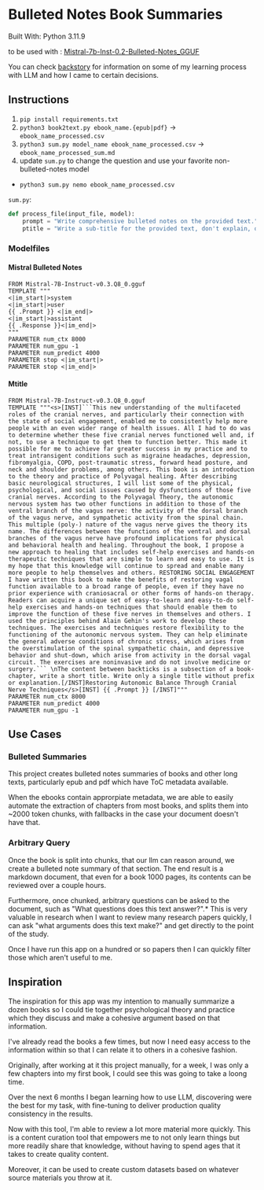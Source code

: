 # Bulleted Notes Book Summaries
Built With: Python 3.11.9

to be used with : [Mistral-7b-Inst-0.2-Bulleted-Notes_GGUF](https://huggingface.co/cognitivetech/Mistral-7b-Inst-0.2-Bulleted-Notes_GGUF)

You can check [backstory](backstory/) for information on some of my learning process with LLM and how I came to certain decisions.
## Instructions


1. `pip install requirements.txt`
2. `python3 book2text.py ebook_name.{epub|pdf}` -> `ebook_name_processed.csv`
3. `python3 sum.py model_name ebook_name_processed.csv` -> `ebook_name_processed_sum.md`
4. update `sum.py` to change the question and use your favorite non-bulleted-notes model
  - `python3 sum.py nemo ebook_name_processed.csv`

`sum.py`:
```python
def process_file(input_file, model):
    prompt = "Write comprehensive bulleted notes on the provided text."
    ptitle = "Write a sub-title for the provided text, don't explain, only provide a single sub-title."
```
### Modelfiles
#### Mistral Bulleted Notes
```
FROM Mistral-7B-Instruct-v0.3.Q8_0.gguf
TEMPLATE """
<|im_start|>system
<|im_start|>user
{{ .Prompt }} <|im_end|>
<|im_start|>assistant
{{ .Response }}<|im_end|>
"""
PARAMETER num_ctx 8000
PARAMETER num_gpu -1
PARAMETER num_predict 4000
PARAMETER stop <|im_start|>
PARAMETER stop <|im_end|>
```

#### Mtitle
```
FROM Mistral-7B-Instruct-v0.3.Q8_0.gguf
TEMPLATE """<s>[INST]```This new understanding of the multifaceted roles of the cranial nerves, and particularly their connection with the state of social engagement, enabled me to consistently help more people with an even wider range of health issues. All I had to do was to determine whether these five cranial nerves functioned well and, if not, to use a technique to get them to function better. This made it possible for me to achieve far greater success in my practice and to treat intransigent conditions such as migraine headaches, depression, fibromyalgia, COPD, post-traumatic stress, forward head posture, and neck and shoulder problems, among others. This book is an introduction to the theory and practice of Polyvagal healing. After describing basic neurological structures, I will list some of the physical, psychological, and social issues caused by dysfunctions of those five cranial nerves. According to the Polyvagal Theory, the autonomic nervous system has two other functions in addition to those of the ventral branch of the vagus nerve: the activity of the dorsal branch of the vagus nerve, and sympathetic activity from the spinal chain. This multiple (poly-) nature of the vagus nerve gives the theory its name. The differences between the functions of the ventral and dorsal branches of the vagus nerve have profound implications for physical and behavioral health and healing. Throughout the book, I propose a new approach to healing that includes self-help exercises and hands-on therapeutic techniques that are simple to learn and easy to use. It is my hope that this knowledge will continue to spread and enable many more people to help themselves and others. RESTORING SOCIAL ENGAGEMENT I have written this book to make the benefits of restoring vagal function available to a broad range of people, even if they have no prior experience with craniosacral or other forms of hands-on therapy. Readers can acquire a unique set of easy-to-learn and easy-to-do self-help exercises and hands-on techniques that should enable them to improve the function of these five nerves in themselves and others. I used the principles behind Alain Gehin's work to develop these techniques. The exercises and techniques restore flexibility to the functioning of the autonomic nervous system. They can help eliminate the general adverse conditions of chronic stress, which arises from the overstimulation of the spinal sympathetic chain, and depressive behavior and shut-down, which arise from activity in the dorsal vagal circuit. The exercises are noninvasive and do not involve medicine or surgery.``` \nThe content between backticks is a subsection of a book-chapter, write a short title. Write only a single title without prefix or explanation.[/INST]Restoring Autonomic Balance Through Cranial Nerve Techniques</s>[INST] {{ .Prompt }} [/INST]"""
PARAMETER num_ctx 8000
PARAMETER num_predict 4000
PARAMETER num_gpu -1
```



## Use Cases
### Bulleted Summaries
This project creates bulleted notes summaries of books and other long texts, particularly epub and pdf which have ToC metadata available.

When the ebooks contain approrpiate metadata, we are able to easily automate the extraction of chapters from most books, and splits them into ~2000 token chunks, with fallbacks in the case your document doesn't have that.

### Arbitrary Query
Once the book is split into chunks, that our llm can reason around, we create a bulleted note summary of that section. The end result is a markdown document, that even for a book 1000 pages, its contents can be reviewed over a couple hours.

Furthermore, once chunked, arbitrary questions can be asked to the document, such as "What questions does this text answer?".\* This is very valuable in research when I want to review many research papers quickly, I can ask "what arguments does this text make?" and get directly to the point of the study.

Once I have run this app on a hundred or so papers then I can quickly filter those which aren't useful to me.

## Inspiration

The inspiration for this app was my intention to manually summarize a dozen books so I could tie together psychological theory and practice which they discuss and make a cohesive argument based on that information.

I've already read the books a few times, but now I need easy access to the information within so that I can relate it to others in a cohesive fashion.

Originally, after working at it this project manually, for a week, I was only a few chapters into my first book, I could see this was going to take a loong time.

Over the next 6 months I began learning how to use LLM, discovering were the best for my task, with fine-tuning to deliver production quality consistency in the results.

Now with this tool, I'm able to review a lot more material more quickly. This is a content curation tool that empowers me to not only learn things but more readily share that knowledge, without having to spend ages that it takes to create quality content.

Moreover, it can be used to create custom datasets based on whatever source materials you throw at it.

